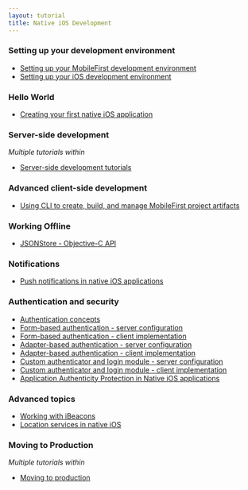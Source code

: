 ```yaml
---
layout: tutorial
title: Native iOS Development
---
```

### Setting up your development environment

* <a href=" {{site.baseurl}}/tutorials/en/foundation/6.3/setting-up-your-development-environment/setting-mobilefirst-development-environment/">Setting up your MobileFirst development environment</a>
* <a href=" {{site.baseurl}}/tutorials/en/foundation/6.3/setting-up-your-development-environment/setting-ios-development-environment/">Setting up your iOS development environment</a>

### Hello World

* <a href="{{site.baseurl}}/tutorials/en/foundation/6.3/hello-world/creating-first-native-ios-mobilefirst-application/">Creating your first native iOS application</a>

### Server-side development
<p><i>Multiple tutorials within</i></p>

* <a href="{{site.baseurl}}/tutorials/en/foundation/6.3/server-side-development/">Server-side development tutorials</a>

### Advanced client-side development

* <a href="{{site.baseurl}}/tutorials/en/foundation/6.3/advanced-client-side-development/using-cli-create-build-manage-project-artifacts/">Using CLI to create, build, and manage MobileFirst project artifacts</a>

### Working Offline

* <a href="{{site.baseurl}}/tutorials/en/foundation/6.3/working-offline/jsonstore/jsonstore-objective-c-api/">JSONStore - Objective-C API</a>

### Notifications

* <a href="{{site.baseurl}}/tutorials/en/foundation/6.3/notifications/push-notifications-native-ios-applications/">Push notifications in native iOS applications</a>

### Authentication and security

* <a href="{{site.baseurl}}/tutorials/en/foundation/6.3/authentication-security/authentication-concepts/">Authentication concepts</a>
* <a href="{{site.baseurl}}/tutorials/en/foundation/6.3/authentication-security/form-based-authentication/">Form-based authentication - server configuration</a>
* <a href="{{site.baseurl}}/tutorials/en/foundation/6.3/authentication-security/form-based-authentication/form-based-authentication-native-ios-applications/">Form-based authentication - client implementation</a>
* <a href="{{site.baseurl}}/tutorials/en/foundation/6.3/authentication-security/adapter-based-authentication/">Adapter-based authentication - server configuration</a>
* <a href="{{site.baseurl}}/tutorials/en/foundation/6.3/authentication-security/adapter-based-authentication/adapter-based-authentication-native-ios-applications/">Adapter-based authentication - client implementation</a>
* <a href="{{site.baseurl}}/tutorials/en/foundation/6.3/authentication-security/custom-authenticator-login-module/">Custom authenticator and login module - server configuration</a>
* <a href="{{site.baseurl}}/tutorials/en/foundation/6.3/authentication-security/custom-authenticator-login-module/custom-authenticator-login-module-native-ios-applications/">Custom authenticator and login module - client implementation</a>
* <a href="{{site.baseurl}}/tutorials/en/foundation/6.3/authentication-security/application-authenticity-protection-native-ios/">Application Authenticity Protection in Native iOS applications</a>

### Advanced topics

* <a href="{{site.baseurl}}/tutorials/en/foundation/6.3/advanced-topics/working-with-ibeacons/">Working with iBeacons</a>
* <a href="{{site.baseurl}}/tutorials/en/foundation/6.3/advanced-topics/location-services-native-ios-applications/">Location services in native iOS</a>

### Moving to Production
<p><i>Multiple tutorials within</i></p>

* <a href="{{site.baseurl}}/tutorials/en/foundation/6.3/moving-production/">Moving to production</a>

